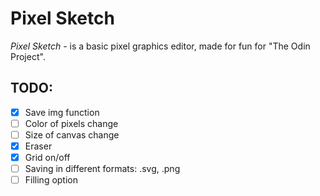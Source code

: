 # **Pixel Sketch** 

*Pixel Sketch* - is a basic pixel graphics editor, made for fun for "The Odin Project".

## TODO:
- [x] Save img function
- [ ] Color of pixels change
- [ ] Size of canvas change
- [x] Eraser 
- [x] Grid on/off
- [ ] Saving in different formats: .svg, .png
- [ ] Filling option